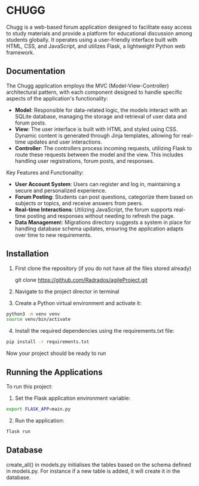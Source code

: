 # CHUGG
Chugg is a web-based forum application designed to facilitate easy access to study materials and provide a platform for educational discussion among students globally. It operates using a user-friendly interface built with HTML, CSS, and JavaScript, and utilizes Flask, a lightweight Python web framework.


## Documentation
The Chugg application employs the MVC (Model-View-Controller) architectural pattern, with each component designed to handle specific aspects of the application's functionality:

- **Model**: Responsible for data-related logic, the models interact with an SQLite database, managing the storage and retrieval of user data and forum posts.
- **View**: The user interface is built with HTML and styled using CSS. Dynamic content is generated through Jinja templates, allowing for real-time updates and user interactions.
- **Controller**: The controllers process incoming requests, utilizing Flask to route these requests between the model and the view. This includes handling user registrations, forum posts, and responses.

Key Features and Functionality:
- **User Account System**: Users can register and log in, maintaining a secure and personalized experience.
- **Forum Posting**: Students can post questions, categorize them based on subjects or topics, and receive answers from peers.
- **Real-time Interactions**: Utilizing JavaScript, the forum supports real-time posting and responses without needing to refresh the page.
- **Data Managemen**t: Migrations directory suggests a system in place for handling database schema updates, ensuring the application adapts over time to new requirements.


## Installation
1. First clone the repository (if you do not have all the files stored already)
   
   git clone https://github.com/Radrados/agileProject.git

4. Navigate to the project director in terminal

5. Create a Python virtual environment and activate it:
```bash
python3 -m venv venv
source venv/bin/activate
```

4. Install the required dependencies using the requirements.txt file:
```bash
pip install -r requirements.txt
```
Now your project should be ready to run


## Running the Applications
To run this project:

1. Set the Flask application environment variable:
```bash
export FLASK_APP=main.py
```


2. Run the application:
```bash
flask run
```

## Database
create_all() in models.py initialises the tables based on the schema defined in models.py. For instance if a new table is added, it will create it in the database. 
